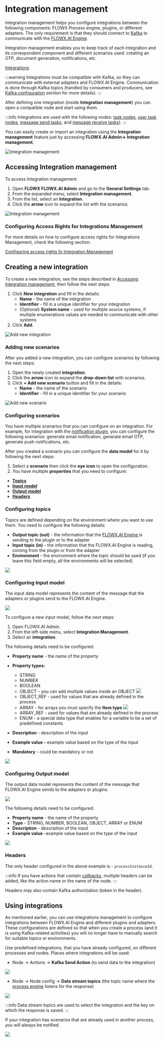 # Integration management

Integration management helps you configure integrations between the following components: FLOWX Process engine, plugins, or different adapters. The only requirement is that they should connect to [Kafka](../../../../platform-overview/frameworks-and-standards/event-driven-architecture-frameworks/intro-to-kafka-concepts.md) to communicate with the [FLOWX.AI Engine](../../flowx-engine/).

Integration management enables you to keep track of each integration and its correspondent component and different scenarios used: creating an OTP, document generation, notifications, etc.

[Integrations](../../../integrations/integrations.md)


:::warning
Integrations must be compatible with Kafka, so they can communicate with external adapters and FLOWX.AI Engine. Communication is done through Kafka topics (handled by consumers and producers, see [Kafka configuration](../../../platform-setup-guide/flowx-engine-setup-guide/flowx-engine-setup-guide.md#kafka-configuration) section for more details).
:::

After defining one integration (inside **Integration management**) you can open a compatible node and start using them.

:::info
Integrations are used with the following nodes: [task nodes](../../../../building-blocks/node/task-node/task-node.md), [user task nodes](../../../../building-blocks/node/user-task-node/user-task-node.md), [message send tasks](../../../../building-blocks/node/message-send-received-task-node.md#message-send-task), and [message receive tasks](../../../../building-blocks/node/message-send-received-task-node.md#message-receive-task)).
:::

You can easily create or import an integration using the **Integration management** feature just by accessing **FLOWX.AI Admin-> Integration management**.

![Integration management](../../../img/integrations.png)

## Accessing Integration management

To access Integration management:

1. Open **FLOWX FLOWX.AI Admin** and go to the **General Settings** tab.
2. From the expanded menu, select **Integration management**.
3. From the list, select an **Integration**.
4. Click the **arrow** icon to expand the list with the scenarios.

![Integration management](../../../img/accessing_integration_mngmnt.gif)

### Configuring Access Rights for Integrations Management

For more details on how to configure access rights for Integrations Management, check the following section:

[Configuring access rights fo Integration Management](configuring-access-rights-for-intgr-mngmnt.md)


## Creating a new integration

To create a new integration, see the steps described in [Accessing Integration management](./#accessing-integration-management), then follow the next steps:

1. Click **New integration** and fill in the details:
   * **Name** - the name of the integration
   * **Identifier** - fill in a unique identifier for your integration
   * (Optional) **System name** - used for multiple source systems, if multiple enumerations values are needed to communicate with other systems
2. Click **Add**.

<div class="image-scaled">

![Add new integration](../../../img/add_new_integration.png)

</div>

### Adding new scenarios

After you added a new integration, you can configure scenarios by following the next steps:

1. Open the newly created **integration**.
2. Click the **arrow** icon to expand the **drop-down list** with scenarios.
3. Click **+ Add new scenario** button and fill in the details:
   * **Name** - the name of the scenario
   * **Identifier** - fill in a unique identifier for your scenario

![Add new scenario](../../../img/add_new_scenario.png)

### Configuring scenarios

You have multiple scenarios that you can configure on an integration. For example, for integration with the [notification plugin](../../../plugins/custom-plugins/notifications-plugin/notifications-plugin.md), you can configure the following scenarios: generate email notification, generate email OTP, generate push notifications, etc.

After you created a scenario you can configure the **data model** for it by following the next steps:

1. Select a **scenario** then click the **eye icon** to open the configuration.
2. You have multiple **properties** that you need to configure:

* [**Topics** ](./#configuring-topics)
* [**Input model**](./#configuring-input-model)
* [**Output model** ](./#configuring-output-model)
* [**Headers**](./#headers)

### Configuring topics

Topics are defined depending on the environment where you want to use them. You need to configure the following details:

* **Output topic (out)** - the information that the [FLOWX.AI Engine ](../../flowx-engine/)is sending to the plugin or to the adapter
* **Input topic (in)** - the information that the FLOWX.AI Engine is reading, coming from the plugin or from the adapter
* **Environment** - the environment where the topic should be used (if you leave this field empty, all the environments will be selected)

<div class="image-scaled">

![](../../../img/add_new_topic.png)

</div>

### Configuring Input model

The input data model represents the content of the message that the adapters or plugins send to the FLOWX.AI Engine.

![](../../../img/topic_input_model.png)

To configure a new input model, follow the next steps:

1. Open FLOWX.AI Admin.
2. From the left-side menu, select **Integration Management**.
3. Select an **integration**.

The following details need to be configured:

* **Property name** - the name of the property
* **Property types:**
  * STRING
  * NUMBER
  * BOOLEAN
  * OBJECT - you can add multiple values inside an OBJECT
![](../../../img/input_model_properties.png) 
  * OBJECT_REF - used for values that are already defined in the process
  * ARRAY -  for arrays you must specify the **Item type**
![](../../../img/input_model_item_type.png)
  * ARRAY_REF - used for values that are already defined in the process
  * ENUM - a special data type that enables for a variable to be a set of predefined constants

* **Description** - description of the input
* **Example value -** example value based on the type of the input
* **Mandatory** - could be mandatory or not

<div class="image-scaled">

![](../../../img/input_properties_attributes.png)

</div>

### Configuring Output model

The output data model represents the content of the message that FLOWX.AI Engine sends to the adapters or plugins.

![](../../../img/output_model.png)

The following details need to be configured:

* **Property name** - the name of the property
* **Type** - STRING, NUMBER, BOOLEAN, OBJECT, ARRAY or ENUM
* **Description** -  description of the input
* **Example value** -example value based on the type of the input

<div class="image-scaled">

![](../../../img/output_model_properties.png)

</div>

### Headers

The only header configured in the above example is - `processInstanceId`.

:::info
If you have actions that contain [callbacks](../../../../building-blocks/actions.md#defining-callbacks), multiple headers can be added, like the action name or the name of the node.
:::

Headers may also contain Kafka authorization (token in the header).

## Using integrations

As mentioned earlier, you can use integrations management to configure integrations between FLOWX.AI Engine and different plugins and adapters. These configurations are defined so that when you create a process (and it is using Kafka-related activities) you will no longer have to manually search for suitable topics or environments.&#x20;

Use predefined integrations, that you have already configured, on different processes and nodes. Places where integrations will be used:

* Node -> Actions ->  **Kafka Send Action** (to send data to the integration)

![](../../../img/using_integrations.gif)

* Node -> Node config -> **Data stream topics** (the topic name where the [process engine](../../flowx-engine/) listens for the response)

![](../../../img/integrations_node_config.png)

:::info
Data stream topics are used to select the integration and the key on which the response is saved.
:::

If your integration has scenarios that are already used in another process, you will always be notified.

![](../../../img/integrations_already_in_use.png)